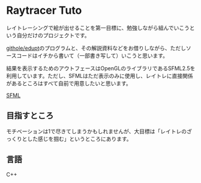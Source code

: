 # Raytracer Tuto

レイトレーシングで絵が出せることを第一目標に、勉強しながら組んでいこうという自分だけのプロジェクトです。

[githole/edupt](https://github.com/githole/edupt)のプログラムと、その解説資料などをお借りしながら、ただしソースコードはイチから書いて（一部書き写して）いこうと思います。

結果を表示するためのアウトフェースはOpenGLのライブラリであるSFML2.5を利用しています。ただし、SFMLはただ表示のみに使用し、レイトレに直接関係があるところはすべて自前で用意したいと思います。

[SFML](https://www.sfml-dev.org/)

## 目指すところ

モチベーションは1で尽きてしまうかもしれませんが、大目標は「レイトレのざっくりとした感じを掴む」というところにあります。

## 言語

C++


